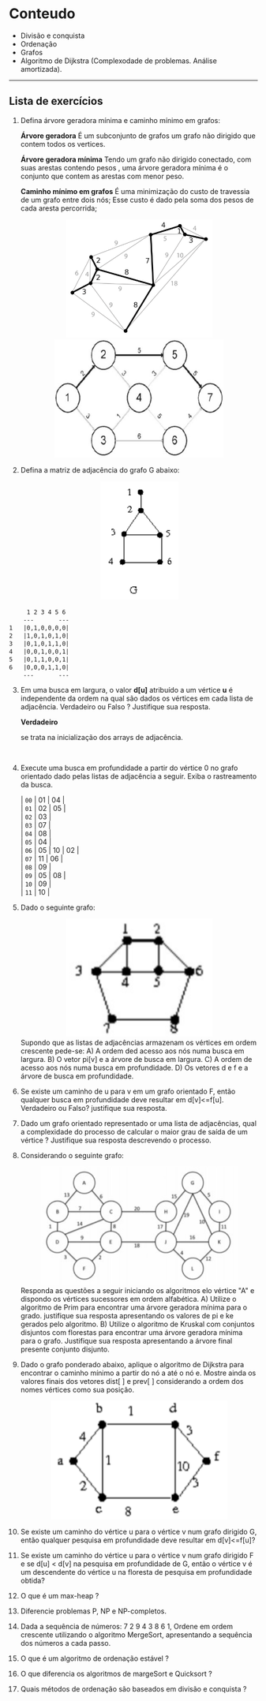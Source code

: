 # Conteudo

- Divisão e conquista
- Ordenação
- Grafos
- Algoritmo de Dijkstra (Complexodade de problemas. Análise amortizada).

<hr/>

## Lista de exercícios

1. Defina árvore geradora mínima e caminho mínimo em grafos:

   **Árvore geradora**
   É um subconjunto de grafos um grafo não dirigido que contem todos os vertices.

   **Árvore geradora mínima**
   Tendo um grafo não dirigido conectado, com suas arestas contendo pesos , uma árvore geradora mínima é o conjunto que contem as arestas com menor peso.

   **Caminho mínimo em grafos**
   É uma minimização do custo de travessia de um grafo entre dois nós;
   Esse custo é dado pela soma dos pesos de cada aresta percorrida;

    <div style="text-align:center;">
    <img style="height:15rem;" src="./assets/Minimum_spanning_tree.png" alt="Árvore geradora mínima"/>
    <img style="height:15rem;" src="./assets/caminho_minimo.jpg" alt="Caminho mínimo em grafos">
    </div>


2. Defina a matriz de adjacência do grafo G abaixo:
   
   <div style="text-align:center;">
   <img style="height:15rem;"src="./assets/grafo_q2.png" alt="Grafo G"/>
   </div>


~~~
     1 2 3 4 5 6
    ---       ---
1   |0,1,0,0,0,0|
2   |1,0,1,0,1,0|   
3   |0,1,0,1,1,0|   
4   |0,0,1,0,0,1|   
5   |0,1,1,0,0,1|   
6   |0,0,0,1,1,0|
    ---       ---
~~~


3. Em uma busca em largura, o valor **d[u]** atribuído a um vértice **u** é independente da ordem na qual são dados os vértices em cada lista de adjacência. Verdadeiro ou Falso ? Justifique sua resposta.

   **Verdadeiro**
    
    se trata na inicialização dos arrays de adjacência.
<br/>

4. Execute uma busca em profundidade a partir do vértice 0 no grafo orientado dado pelas listas de adjacência a seguir. Exiba o rastreamento da busca.
    
    | `00` | 01 | 04 |<br/>
    | `01` | 02 | 05 |<br/>
    | `02` | 03 |<br/>
    | `03` | 07 |<br/>
    | `04` | 08 |<br/>
    | `05` | 04 |<br/>
    | `06` | 05 | 10 | 02 |<br/>
    | `07` | 11 | 06 |<br/>
    | `08` | 09 |<br/>
    | `09` | 05 | 08 |<br/>
    | `10` | 09 |<br/>
    | `11` | 10 |<br/>


5. Dado o seguinte grafo:
   <div style="text-align:center;">
   <img style="height:15rem;"src="./assets/grafo_q5.png" alt="Grafo 8 vertices 11 arestas"/>
   </div>
   Supondo que as listas de adjacências armazenam os vértices em ordem crescente pede-se:
   A) A ordem ded acesso aos nós numa busca em largura.
   B) O vetor pi[v] e a árvore de busca em largura.
   C) A ordem de acesso aos nós numa busca em profundidade.
   D) Os vetores d e f e a árvore de busca em profundidade.


6. Se existe um caminho de u para v em um grafo orientado F, então qualquer busca em profundidade deve resultar em d[v]<=f[u]. Verdadeiro ou Falso? justifique sua resposta.


7. Dado um grafo orientado representado or uma lista de adjacências, qual a complexidade do processo de calcular o maior grau de saída de um vértice ? Justifique sua resposta descrevendo o processo.


8. Considerando o seguinte grafo:
   <div style="text-align:center;">
   <img style="height:15rem;"src="./assets/grafo_q8.png" alt="Grafo"/>
   </div>
   Responda as questões a seguir iniciando os algoritmos elo vértice "A" e dispondo os vértices sucessores em ordem alfabética.
   A) Utilize o algoritmo de Prim para encontrar uma árvore geradora mínima para o grado. justifique sua resposta apresentando os valores de pi e ke gerados pelo algoritmo.
   B) Utilize o algoritmo de Kruskal com conjuntos disjuntos com florestas para encontrar uma árvore geradora mínima para o grafo. Justifique sua resposta apresentando a árvore final presente conjunto disjunto.


9. Dado o grafo ponderado abaixo, aplique o algoritmo de Dijkstra para encontrar o caminho mínimo a partir do nó a até o nó e. Mostre ainda os valores finais dos vetores dist[ ] e prev[ ] considerando a ordem dos nomes vértices como sua posição.
   <div style="text-align:center;">
   <img style="height:15rem;"src="./assets/grafo_q9.png" alt="Grafo"/>
   </div>


10. Se existe um caminho do vértice u para o vértice v num grafo dirigido G, então qualquer pesquisa em profundidade deve resultar em d[v]<=f[u]?


11. Se existe um caminho do vértice u para o vértice v num grafo dirigido F e se d[u] < d[v] na pesquisa em profundidade de G, então o vértice v é um descendente do vértice u na floresta de pesquisa em profundidade obtida?


12. O que é um max-heap ?


13. Diferencie problemas P, NP e NP-completos.


14. Dada a sequência de números: 7 2 9 4 3 8 6 1, Ordene em ordem crescente utilizando o algoritmo MergeSort, apresentando a sequência dos números a cada passo.


15. O que é um algoritmo de ordenação estável ?


16. O que diferencia os algoritmos de margeSort e Quicksort ?


17. Quais métodos de ordenação são baseados em divisão e conquista ?
